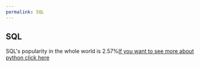 ```yaml
---
permalink: SQL
---
```

## SQL
SQL's popularity in the whole world is 2.57%[If you want to see more about python click here](https://www.w3schools.com/sql/])
